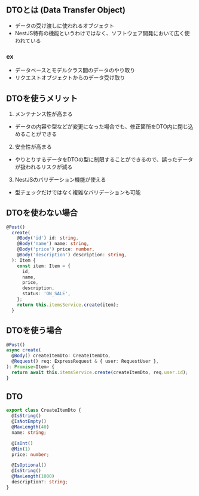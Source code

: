 ## DTOとは (Data Transfer Object)

- データの受け渡しに使われるオブジェクト
- NestJS特有の機能というわけではなく、ソフトウェア開発において広く使われている

### ex
- データベースとモデルクラス間のデータのやり取り
- リクエストオブジェクトからのデータ受け取り

## DTOを使うメリット

1. メンテナンス性が高まる
- データの内容や型などが変更になった場合でも、修正箇所をDTO内に閉じ込めることができる

2. 安全性が高まる
- やりとりするデータをDTOの型に制限することができるので、誤ったデータが扱われるリスクが減る

3. NestJSのバリデーション機能が使える
- 型チェックだけではなく複雑なバリデーションも可能


## DTOを使わない場合
```typescript
@Post()
  create(
    @Body('id') id: string,
    @Body('name') name: string,
    @Body('price') price: number,
    @Body('description') description: string,
  ): Item {
    const item: Item = {
      id,
      name,
      price,
      description,
      status: 'ON_SALE',
    };
    return this.itemsService.create(item);
  }
```

## DTOを使う場合
```typescript
@Post()
async create(
  @Body() createItemDto: CreateItemDto,
  @Request() req: ExpressRequest & { user: RequestUser },
): Promise<Item> {
  return await this.itemsService.create(createItemDto, req.user.id);
}
```
## DTO
```typescript
export class CreateItemDto {
  @IsString()
  @IsNotEmpty()
  @MaxLength(40)
  name: string;

  @IsInt()
  @Min(1)
  price: number;

  @IsOptional()
  @IsString()
  @MaxLength(1000)
  description?: string;
}
```